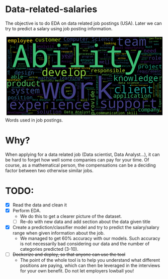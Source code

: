 # Data-related-salaries
The objective is to do EDA on data related job postings (USA). Later we can try to predict a salary using job posting information.

![job_desc](description_wordcloud.png)
Words used in job postings.

# Why?
When applying for a data related job (Data scientist, Data Analyst...), it can be hard to forget how well some companies can pay for your time. Of course, as a mathematical person, the compensations can be a deciding factor between two otherwise similar jobs.

# TODO:

- [x] Read the data and clean it
- [x] Perform EDA.
    - We do this to get a clearer picture of the dataset.
    - [ ] Re-do with new data and add section about the data given title
- [x] Create a prediction/classifier model and try to predict the salary/salary range when given information about the job.
    - We managed to get 60% accuracy with our models. Such accuracy is not necessarily bad considering our data and the number of categories predicted (3-10).
- [ ] ~~Dockerize and deploy, so that anyone can use the tool~~
    - The point of the whole tool is to help you understand what different positions are paying, which can then be leveraged in the interviews for your own benefit. Do not let employers lowball you!

